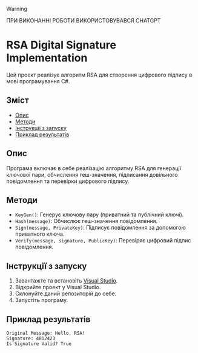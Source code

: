 > [!WARNING]  
> ПРИ ВИКОНАННІ РОБОТИ ВИКОРИСТОВУВАВСЯ CHATGPT

# RSA Digital Signature Implementation

Цей проект реалізує алгоритм RSA для створення цифрового підпису в мові програмування C#.

## Зміст

- [Опис](#опис)
- [Методи](#методи)
- [Інструкції з запуску](#інструкції-з-запуску)
- [Приклад результатів](#приклад-результатів)

## Опис

Програма включає в себе реалізацію алгоритму RSA для генерації ключової пари, обчислення геш-значення, підписання довільного повідомлення та перевірки цифрового підпису.

## Методи

- `KeyGen()`: Генерує ключову пару (приватний та публічний ключі).
- `Hash(message)`: Обчислює геш-значення повідомлення.
- `Sign(message, PrivateKey)`: Підписує повідомлення за допомогою приватного ключа.
- `Verify(message, signature, PublicKey)`: Перевіряє цифровий підпис повідомлення.

## Інструкції з запуску

1. Завантажте та встановіть [Visual Studio](https://visualstudio.microsoft.com/).
2. Відкрийте проект у Visual Studio.
3. Склонуйте даний репозиторій до себе.
4. Запустіть програму.

## Приклад результатів
```
Original Message: Hello, RSA!
Signature: 4812423      
Is Signature Valid? True
```


